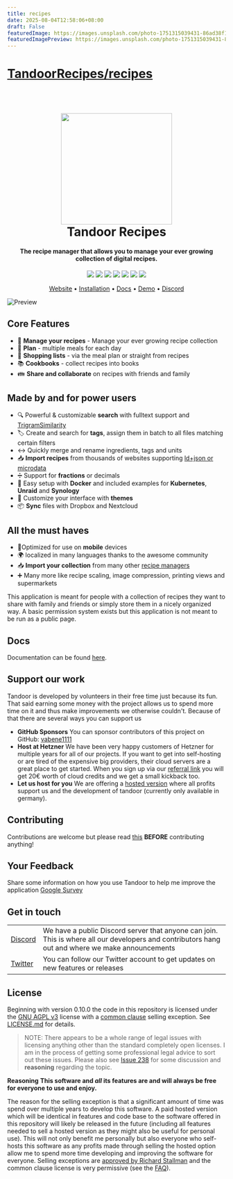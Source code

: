 ```yaml
---
title: recipes
date: 2025-08-04T12:58:06+08:00
draft: False
featuredImage: https://images.unsplash.com/photo-1751315039431-86ad38f1b046?ixid=M3w0NjAwMjJ8MHwxfHJhbmRvbXx8fHx8fHx8fDE3NTQyODM0MDl8&ixlib=rb-4.1.0
featuredImagePreview: https://images.unsplash.com/photo-1751315039431-86ad38f1b046?ixid=M3w0NjAwMjJ8MHwxfHJhbmRvbXx8fHx8fHx8fDE3NTQyODM0MDl8&ixlib=rb-4.1.0
---
```


# [TandoorRecipes/recipes](https://github.com/TandoorRecipes/recipes)

<h1 align="center">
  <br>
  <a href="https://tandoor.dev"><img src="https://github.com/vabene1111/recipes/raw/develop/docs/logo_color.svg" height="256px" width="256px"></a>
  <br>
  Tandoor Recipes
  <br>
</h1>

<h4 align="center">The recipe manager that allows you to manage your ever growing collection of digital recipes.</h4>

<p align="center">
<a href="https://github.com/vabene1111/recipes/actions" target="_blank" rel="noopener noreferrer"><img src="https://github.com/vabene1111/recipes/workflows/Continuous%20Integration/badge.svg?branch=master" ></a>
<a href="https://github.com/vabene1111/recipes/stargazers" target="_blank" rel="noopener noreferrer"><img src="https://img.shields.io/github/stars/vabene1111/recipes" ></a>
<a href="https://github.com/vabene1111/recipes/network/members" target="_blank" rel="noopener noreferrer"><img src="https://img.shields.io/github/forks/vabene1111/recipes" ></a>
<a href="https://discord.gg/RhzBrfWgtp" target="_blank" rel="noopener noreferrer"><img src="https://badgen.net/badge/icon/discord?icon=discord&label" ></a>
<a href="https://hub.docker.com/r/vabene1111/recipes" target="_blank" rel="noopener noreferrer"><img src="https://img.shields.io/docker/pulls/vabene1111/recipes" ></a>
<a href="https://github.com/vabene1111/recipes/releases/latest" rel="noopener noreferrer"><img src="https://img.shields.io/github/v/release/vabene1111/recipes" ></a>
<a href="https://app.tandoor.dev/accounts/login/?demo" rel="noopener noreferrer"><img src="https://img.shields.io/badge/demo-available-success" ></a>
</p>

<p align="center">
<a href="https://tandoor.dev" target="_blank" rel="noopener noreferrer">Website</a> •
<a href="https://docs.tandoor.dev/install/docker/" target="_blank" rel="noopener noreferrer">Installation</a> •
<a href="https://docs.tandoor.dev/" target="_blank" rel="noopener noreferrer">Docs</a> •
<a href="https://app.tandoor.dev/accounts/login/?demo" target="_blank" rel="noopener noreferrer">Demo</a> •
<a href="https://discord.gg/RhzBrfWgtp" target="_blank" rel="noopener noreferrer">Discord</a>
</p>

![Preview](docs/preview.png)

## Core Features
- 🥗 **Manage your recipes** - Manage your ever growing recipe collection
- 📆 **Plan** - multiple meals for each day
- 🛒 **Shopping lists** - via the meal plan or straight from recipes
- 📚 **Cookbooks** - collect recipes into books
- 👪 **Share and collaborate** on recipes with friends and family

## Made by and for power users

- 🔍 Powerful & customizable **search** with fulltext support and [TrigramSimilarity](https://docs.djangoproject.com/en/3.0/ref/contrib/postgres/search/#trigram-similarity)
- 🏷️ Create and search for **tags**, assign them in batch to all files matching certain filters
- ↔️ Quickly merge and rename ingredients, tags and units
- 📥️ **Import recipes** from thousands of websites supporting [ld+json or microdata](https://schema.org/Recipe)
- ➗ Support for **fractions** or decimals
- 🐳 Easy setup with **Docker** and included examples for **Kubernetes**, **Unraid** and **Synology**
- 🎨 Customize your interface with **themes**
- 📦 **Sync** files with Dropbox and Nextcloud

## All the must haves

- 📱Optimized for use on **mobile** devices
- 🌍 localized in many languages thanks to the awesome community
- 📥️ **Import your collection** from many other [recipe managers](https://docs.tandoor.dev/features/import_export/)
- ➕ Many more like recipe scaling, image compression, printing views and supermarkets

This application is meant for people with a collection of recipes they want to share with family and friends or simply
store them in a nicely organized way. A basic permission system exists but this application is not meant to be run as
a public page.

## Docs

Documentation can be found [here](https://docs.tandoor.dev/).

## Support our work
Tandoor is developed by volunteers in their free time just because its fun. That said earning
some money with the project allows us to spend more time on it and thus make improvements we otherwise couldn't.
Because of that there are several ways you can support us

- **GitHub Sponsors** You can sponsor contributors of this project on GitHub: [vabene1111](https://github.com/sponsors/vabene1111)
- **Host at Hetzner** We have been very happy customers of Hetzner for multiple years for all of our projects. If you want to get into self-hosting or are tired of the expensive big providers, their cloud servers are a great place to get started. When you sign up via our [referral link](https://hetzner.cloud/?ref=ISdlrLmr9kGj) you will get 20€ worth of cloud credits and we get a small kickback too.
- **Let us host for you** We are offering a [hosted version](https://app.tandoor.dev) where all profits support us and the development of tandoor (currently only available in germany).

## Contributing
Contributions are welcome but please read [this](https://docs.tandoor.dev/contribute/guidelines/) **BEFORE** contributing anything!

## Your Feedback

Share some information on how you use Tandoor to help me improve the application [Google Survey](https://forms.gle/qNfLK2tWTeWHe9Qd7)

## Get in touch

<table>
  <tr>
    <td><a href="https://discord.gg/RhzBrfWgtp">Discord</a></td>
    <td>We have a public Discord server that anyone can join. This is where all our developers and contributors hang out and where we make announcements</td>
  </tr>

  <tr>
    <td><a href="https://twitter.com/TandoorRecipes">Twitter</a></td>
    <td>You can follow our Twitter account to get updates on new features or releases</td>
  </tr>
</table>

## License

Beginning with version 0.10.0 the code in this repository is licensed under the [GNU AGPL v3](https://www.gnu.org/licenses/agpl-3.0.de.html) license with a
[common clause](https://commonsclause.com/) selling exception. See [LICENSE.md](https://github.com/vabene1111/recipes/blob/develop/LICENSE.md) for details.

> NOTE: There appears to be a whole range of legal issues with licensing anything other than the standard completely open licenses.
> I am in the process of getting some professional legal advice to sort out these issues. 
> Please also see [Issue 238](https://github.com/vabene1111/recipes/issues/238) for some discussion and **reasoning** regarding the topic.

**Reasoning**
**This software and *all* its features are and will always be free for everyone to use and enjoy.**

The reason for the selling exception is that a significant amount of time was spend over multiple years to develop this software.
A paid hosted version which will be identical in features and code base to the software offered in this repository will
likely be released in the future (including all features needed to sell a hosted version as they might also be useful for personal use).
This will not only benefit me personally but also everyone who self-hosts this software as any profits made through selling the hosted option
allow me to spend more time developing and improving the software for everyone. Selling exceptions are [approved by Richard Stallman](http://www.gnu.org/philosophy/selling-exceptions.en.html) and the
common clause license is very permissive (see the [FAQ](https://commonsclause.com/)).
